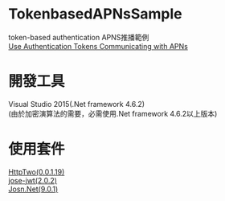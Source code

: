 # TokenbasedAPNsSample
token-based authentication APNS推播範例  
[Use Authentication Tokens Communicating with APNs](https://developer.apple.com/library/content/documentation/NetworkingInternet/Conceptual/RemoteNotificationsPG/CommunicatingwithAPNs.html)

# 開發工具
Visual Studio 2015(.Net framework 4.6.2)  
(由於加密演算法的需要，必需使用.Net framework 4.6.2以上版本)

# 使用套件
[HttpTwo(0.0.1.19)](https://github.com/Redth/HttpTwo)  
[jose-jwt(2.0.2)](https://github.com/dvsekhvalnov/jose-jwt)  
[Josn.Net(9.0.1)](http://www.newtonsoft.com/json)
